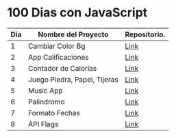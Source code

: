 # 100 Dias con JavaScript

| Día | Nombre del Proyecto     | Repositorio.   |
| --- | --------------- | ---------------------- |
| 1   | Cambiar Color Bg | [Link](https://github.com/saul-gustavo/100-days-JavaScript/tree/main/Dia-1-Cambiar-color)|
| 2   | App Calificaciones | [Link](https://github.com/saul-gustavo/100-days-JavaScript/tree/main/Dia-2-Calificaciones)|
| 3   | Contador de Calorias | [Link](https://github.com/saul-gustavo/100-days-JavaScript/tree/main/Dia-3-Calorias) |
| 4   | Juego Piedra, Papel, Tijeras | [Link](https://github.com/saul-gustavo/100-days-JavaScript/tree/main/Dia-4-Juego-P-P-T)|
| 5   | Music App | [Link](https://github.com/saul-gustavo/100-days-JavaScript/tree/main/Dia-5-MusicApp)|
| 6   | Palindromo | [Link](https://github.com/saul-gustavo/100-days-JavaScript/tree/main/Dia-6-Palindromo)|
| 7   | Formato Fechas | [Link](https://github.com/saul-gustavo/100-days-JavaScript/tree/main/Dia-7-Fechas)|
| 8   | API Flags | [Link](https://github.com/saul-gustavo/100-days-JavaScript/tree/main/Dia-8-Api-Flags)|